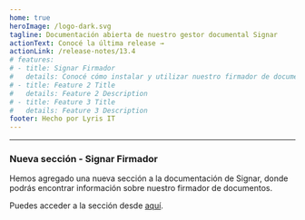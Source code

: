```yaml
---
home: true
heroImage: /logo-dark.svg
tagline: Documentación abierta de nuestro gestor documental Signar
actionText: Conocé la última release →
actionLink: /release-notes/13.4
# features:
# - title: Signar Firmador
#   details: Conocé cómo instalar y utilizar nuestro firmador de documentos aquí
# - title: Feature 2 Title
#   details: Feature 2 Description
# - title: Feature 3 Title
#   details: Feature 3 Description
footer: Hecho por Lyris IT
---
```



---
### Nueva sección - Signar Firmador <Badge type="warning" text="Nuevo"/>

Hemos agregado una nueva sección a la documentación de Signar, donde podrás encontrar información sobre nuestro firmador de documentos.

Puedes acceder a la sección desde [aquí](/firmador/README.md).